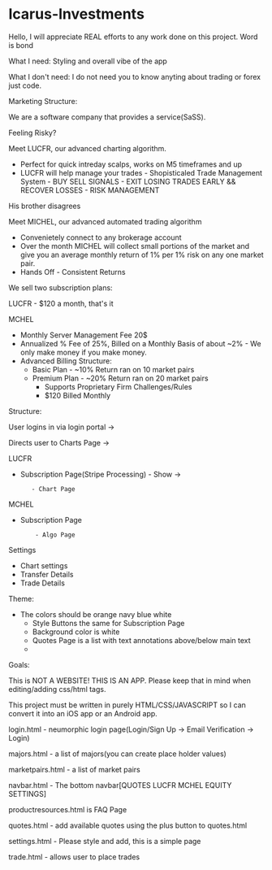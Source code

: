 # Icarus-Investments

Hello, I will appreciate REAL efforts to any work done on this project. Word is bond

What I need: Styling and overall vibe of the app

What I don't need: I do not need you to know anyting about trading or forex just code.

Marketing Structure: 

We are a software company that provides a service(SaSS).

Feeling Risky?

Meet LUCFR, our advanced charting algorithm. 
- Perfect for quick intreday scalps, works on M5 timeframes and up
- LUCFR will help manage your trades - Shopisticaled Trade Management System - BUY SELL SIGNALS - EXIT LOSING TRADES EARLY && RECOVER LOSSES - RISK MANAGEMENT 

His brother disagrees

Meet MICHEL, our advanced automated trading algorithm
- Convenietely connect to any brokerage account 
- Over the month MICHEL will collect small portions of the market and give you an average monthly return of 1% per 1% risk on any one market pair.
- Hands Off - Consistent Returns


We sell two subscription plans:

LUCFR - $120 a month, that's it

MCHEL 
- Monthly Server Management Fee 20$
- Annualized % Fee of 25%, Billed on a Monthly Basis of about ~2% - We only make money if you make money.
- Advanced Billing Structure:
  - Basic Plan - ~10% Return ran on 10 market pairs
  - Premium Plan - ~20% Return ran on 20 market pairs 
    - Supports Proprietary Firm Challenges/Rules
    - $120 Billed Monthly


Structure:

User logins in via login portal ->

Directs user to Charts Page ->

LUCFR
- Subscription Page(Stripe Processing) - Show  ->

         - Chart Page

MCHEL
- Subscription Page

          - Algo Page

Settings
- Chart settings
- Transfer Details 
- Trade Details

Theme: 
- The colors should be orange navy blue white 
  - Style Buttons the same for Subscription Page
  - Background color is white
  - Quotes Page is a list with text annotations above/below main text
  - 

Goals:

This is NOT A WEBSITE! THIS IS AN APP. Please keep that in mind when editing/adding css/html tags.

This project must be written in purely HTML/CSS/JAVASCRIPT so I can convert it into an iOS app or an Android app.

login.html - neumorphic login page(Login/Sign Up -> Email Verification -> Login)

majors.html - a list of majors(you can create place holder values)

marketpairs.html - a list of market pairs

navbar.html - The bottom navbar[QUOTES LUCFR MCHEL EQUITY SETTINGS]

productresources.html is FAQ Page

quotes.html - add available quotes using the plus button to quotes.html

settings.html - Please style and add, this is a simple page

trade.html - allows user to place trades
